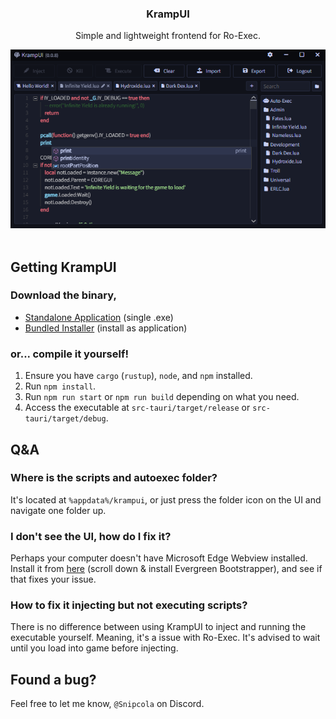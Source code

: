 <div align="center">
    <h3>KrampUI</h3>
    <p>Simple and lightweight frontend for Ro-Exec.</p>
    <img src="./assets/showcase.png" alt="An image which showcases KrampUI application." width="600"/>
</div>
<br />

## Getting KrampUI
### Download the binary,
- [Standalone Application](https://git.snipcola.com/snipcola/KrampUI/releases/download/latest/krampui.exe) (single .exe)
- [Bundled Installer](https://git.snipcola.com/snipcola/KrampUI/releases/download/latest/krampui-installer.msi) (install as application)

### or... compile it yourself!
1. Ensure you have `cargo` (`rustup`), `node`, and `npm` installed.
2. Run `npm install`.
3. Run `npm run start` or `npm run build` depending on what you need.
4. Access the executable at `src-tauri/target/release` or `src-tauri/target/debug`.

## Q&A
### Where is the scripts and autoexec folder?
It's located at ``%appdata%/krampui``, or just press the folder icon on the UI and navigate one folder up.

### I don't see the UI, how do I fix it?
Perhaps your computer doesn't have Microsoft Edge Webview installed.</br>
Install it from <a href="https://developer.microsoft.com/en-us/microsoft-edge/webview2" target="_blank">here</a> (scroll down & install Evergreen Bootstrapper), and see if that fixes your issue.

### How to fix it injecting but not executing scripts?
There is no difference between using KrampUI to inject and running the executable yourself.
Meaning, it's a issue with Ro-Exec. It's advised to wait until you load into game before injecting.

## Found a bug?
Feel free to let me know, ``@Snipcola`` on Discord.